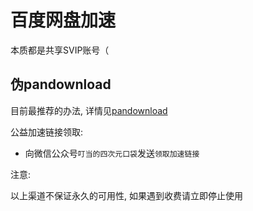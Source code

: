 # 百度网盘加速

本质都是共享SVIP账号（

## 伪pandownload

目前最推荐的办法,
详情见[pandownload](http://pandownload.net/)

公益加速链接领取: 

- 向微信公众号`叮当的四次元口袋`发送`领取加速链接`

注意:

以上渠道不保证永久的可用性,
如果遇到收费请立即停止使用

